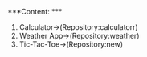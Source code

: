 ***Content: ***
1. Calculator->(Repository:calculatorr)
2. Weather App->(Repository:weather)
3. Tic-Tac-Toe->(Repository:new)
